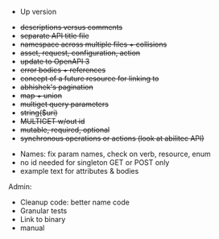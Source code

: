 -   Up version

*   ~~descriptions versus comments~~
*   ~~separate API title file~~
*   ~~namespace across multiple files + collisions~~
*   ~~asset, request, configuration, action~~
*   ~~update to OpenAPI 3~~
*   ~~error bodies + references~~
*   ~~concept of a future resource for linking to~~
*   ~~abhishek's pagination~~
*   ~~map + union~~
*   ~~multiget query parameters~~
*   ~~string(\$uri)~~
*   ~~MULTIGET w/out id~~
*   ~~mutable, required, optional~~
*   ~~synchronous operations or actions (look at abilitec API)~~

-   Names: fix param names, check on verb, resource, enum
-   no id needed for singleton GET or POST only
-   example text for attributes & bodies

Admin:

-   Cleanup code: better name code
-   Granular tests
-   Link to binary
-   manual
